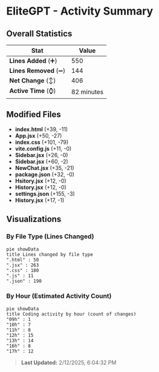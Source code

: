 # EliteGPT - Activity Summary 

## Overall Statistics

| Stat                   | Value                                                             |
| ---------------------- | ----------------------------------------------------------------- |
| **Lines Added** (➕)   | 550                                          |
| **Lines Removed** (➖) | 144                                        |
| **Net Change** (↕)    | 406                |
| **Active Time** (⌚)   | 82 minutes |


## Modified Files
- **index.html** (+39, -11)
- **App.jsx** (+50, -27)
- **index.css** (+101, -79)
- **vite.config.js** (+11, -0)
- **Sidebar.jsx** (+26, -0)
- **Sidebar.jsx** (+60, -2)
- **NewChat.jsx** (+35, -21)
- **package.json** (+32, -0)
- **Hsitory.jsx** (+12, -0)
- **History.jsx** (+12, -0)
- **settings.json** (+155, -3)
- **History.jsx** (+17, -1)

## Visualizations

### By File Type (Lines Changed)

```mermaid
pie showData
title Lines changed by file type
".html" : 50
".jsx" : 263
".css" : 180
".js" : 11
".json" : 190
```

### By Hour (Estimated Activity Count)

```mermaid
pie showData
title Coding activity by hour (count of changes)
"09h" : 1
"10h" : 7
"11h" : 8
"12h" : 15
"13h" : 14
"16h" : 8
"17h" : 12
```


> **Last Updated:** 2/12/2025, 6:04:32 PM